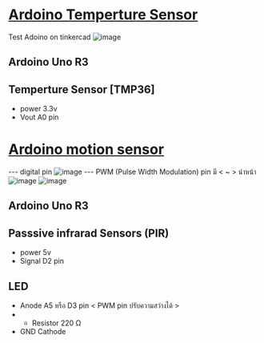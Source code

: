 # [Ardoino Temperture Sensor](https://www.tinkercad.com/things/jaCmC2YXz33-arduino-senser-tmp36)
Test Adoino on tinkercad
![image](https://github.com/user-attachments/assets/bda4bf09-9dc5-48cb-9d33-678110206eef)
## Ardoino Uno R3
## Temperture Sensor [TMP36]
- power 3.3v
- Vout A0 pin
# [Ardoino motion sensor](https://www.tinkercad.com/things/3eUQEekE9Ae-ardoino-motion-sensor)
--- digital pin
![image](https://github.com/user-attachments/assets/49416acc-f4b5-4024-ab0f-e2199607184c)
--- PWM (Pulse Width Modulation) pin มี < ~ > นำหน้า
![image](https://github.com/user-attachments/assets/edbdf625-0766-44cc-82cf-b6820ac5151b)
![image](https://github.com/user-attachments/assets/2192d6ae-20eb-4f94-a209-80f7e8d3d6bf)
## Ardoino Uno R3
## Passsive infrarad Sensors (PIR)
- power 5v
- Signal D2 pin
## LED
- Anode A5 หรือ D3 pin < PWM pin ปรับความสว่างได้ >
- - Resistor 220 Ω
- GND Cathode


